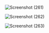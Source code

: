 
![Screenshot (261)](https://github.com/voiiddxx/React-localstorage/assets/95859137/69f42f25-3fe0-4079-b33e-5592dcc033c6)

![Screenshot (262)](https://github.com/voiiddxx/React-localstorage/assets/95859137/705df79d-b93a-4547-a0fe-1cc06a43415c)

![Screenshot (263)](https://github.com/voiiddxx/React-localstorage/assets/95859137/93bc78dd-cde8-40e3-b6de-4cb785fbc225)
